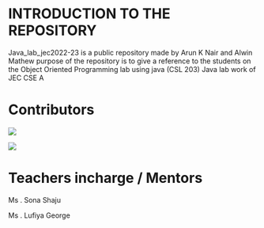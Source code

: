 #  INTRODUCTION TO THE REPOSITORY
Java_lab_jec2022-23 is a public repository made by Arun K Nair and Alwin Mathew 
purpose of the repository is to give a reference to the students on the Object Oriented Programming lab using java (CSL 203)
Java lab work of JEC CSE A 
# Contributors 
[![](https://img.shields.io/badge/Programs%20by-Arun%20K%20Nair-orange)](mailto:arunknair.cse21@jecc.ac.in)

[![](https://img.shields.io/badge/Programs%20by-Alwin%20Mathew-white)](mailto:alwinmathew.cse21@jecc.ac.in)
       

# Teachers incharge / Mentors
Ms . Sona Shaju               

Ms . Lufiya George            

